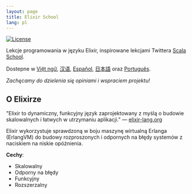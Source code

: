 ```yaml
---
layout: page
title: Elixir School
lang: pl
---
```


[![License](http://img.shields.io/badge/license-MIT-brightgreen.svg)](http://opensource.org/licenses/MIT)

Lekcje programowania w języku Elixir, inspirowane lekcjami Twittera [Scala School](http://twitter.github.io/scala_school/). 

Dostepne w [Việt ngữ][vi], [汉语][cn], [Español][es], [日本語][jp] oraz [Português][pt].

[cn]: https://elixirschool.com/cn/
[es]: https://elixirschool.com/es/
[jp]: https://elixirschool.com/jp/
[pt]: https://elixirschool.com/pt/
[vi]: https://elixirschool.com/vi/

_Zachęcamy do dzielenia się opiniami i wspraciem projektu!_

## O Elixirze

"Elixir to dynamiczny, funkcyjny język zaprojektowany z myślą o budowie skalowalnych i łatwych w utrzymaniu aplikacji." — [elixir-lang.org](http://elixir-lang.org/)

Elixir wykorzystuje sprawdzoną w boju maszynę wirtualną Erlanga (ErlangVM) do budowy rozproszonych i odpornych na błędy systemów z naciskiem na niskie opóźnienia. 

__Cechy__:

+ Skalowalny
+ Odporny na błędy
+ Funkcyjny
+ Rozszerzalny
